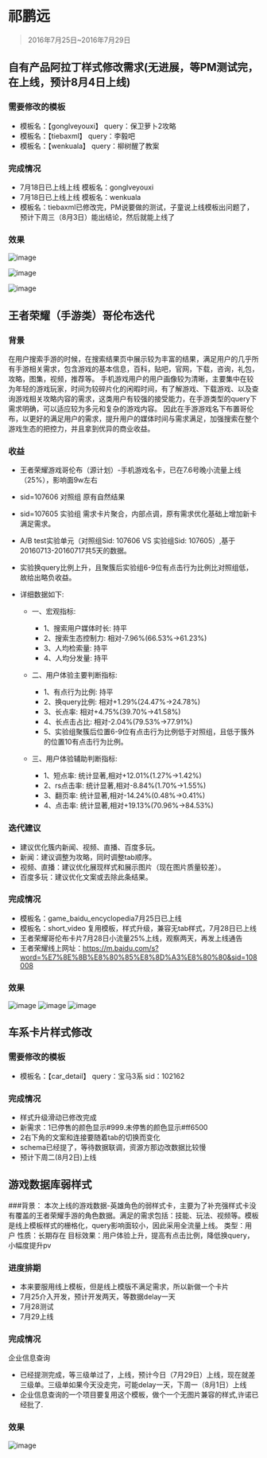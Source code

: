 # 祁鹏远

> 2016年7月25日~2016年7月29日

## 自有产品阿拉丁样式修改需求(无进展，等PM测试完，在上线，预计8月4日上线)

### 需要修改的模板
* <span>模板名：【gonglveyouxi】 query：保卫萝卜2攻略</span>
* <span>模板名：【tiebaxml】     query：李毅吧</span>
* <span>模板名：【wenkuala】     query：柳树醒了教案</span>

### 完成情况
* <span>7月18日已上线上线 模板名：gonglveyouxi</span>
* <span>7月18日已上线上线 模板名：wenkuala</span>
* <span>模板名：tiebaxml已修改完，PM说要做的测试，子童说上线模板出问题了，预计下周三（8月3日）能出结论，然后就能上线了</span>

### 效果

![image](http://gitlab.baidu.com/psfe/ala-weeklyreport/uploads/083820522517061f9a900f3be4cfec25/image.png)


![image](http://gitlab.baidu.com/psfe/ala-weeklyreport/uploads/650eb556adecb6c04d761e80698a4080/image.png)


![image](http://gitlab.baidu.com/psfe/ala-weeklyreport/uploads/896cae902028e58f2995d8e94788a41a/image.png)


## 王者荣耀（手游类）哥伦布迭代

### 背景

在用户搜索手游的时候，在搜索结果页中展示较为丰富的结果，满足用户的几乎所有手游相关需求，包含游戏的基本信息，百科，贴吧，官网，下载，咨询，礼包，攻略，图集，视频，推荐等。 手机游戏用户的用户画像较为清晰，主要集中在较为年轻的游戏玩家，时间为较碎片化的闲暇时间，有了解游戏、下载游戏、以及查询游戏相关攻略内容的需求，这类用户有较强的接受能力，在手游类型的query下需求明确，可以适应较为多元和复杂的游戏内容。 因此在手游游戏名下布置哥伦布，以更好的满足用户的需求，提升用户的媒体时间与需求满足，加强搜索在整个游戏生态的把控力，并且拿到优异的商业收益。

### 收益
* <span>王者荣耀游戏哥伦布（源计划）-手机游戏名卡，已在7.6号晚小流量上线（25%），影响面9w左右</span>
* <span>sid=107606  对照组  原有自然结果</span>
* <span>sid=107605  实验组  需求卡片聚合，内部点调，原有需求优化基础上增加新卡满足需求。</span>

* <span>A/B test实验单元（对照组Sid: 107606 VS 实验组Sid: 107605）,基于20160713-20160717共5天的数据。</span>
* <span>实验换query比例上升，且聚簇后实验组6-9位有点击行为比例比对照组低，故给出略负收益。</span>
* <span>详细数据如下:</span>
    - 一、宏观指标:
        - 1、搜索用户媒体时长: 持平
        - 2、搜索生态控制力: 相对-7.96%(66.53%->61.23%)
        - 3、人均检索量: 持平
        - 4、人均分发量: 持平

    - 二、用户体验主要判断指标:
        - 1、有点行为比例: 持平
        - 2、换query比例: 相对+1.29%(24.47%->24.78%)
        - 3、长点率: 相对+4.75%(39.70%->41.58%)
        - 4、长点击占比: 相对-2.04%(79.53%->77.91%)
        - 5、实验组聚簇后位置6-9位有点击行为比例低于对照组，且低于簇外的位置10有点击行为比例。

    - 三、用户体验辅助判断指标:
        - 1、短点率: 统计显著,相对+12.01%(1.27%->1.42%)
        - 2、rs点击率: 统计显著,相对-8.84%(1.70%->1.55%)
        - 3、翻页率: 统计显著,相对-14.24%(0.48%->0.41%)
        - 4、点击率: 统计显著,相对+19.13%(70.96%->84.53%)

### 迭代建议
* <span>建议优化簇内新闻、视频、直播、百度多玩。</span>
* <span>新闻：建议调整为攻略，同时调整tab顺序。</span>
* <span>视频、直播：建议优化展现样式和展示图片（现在图片质量较差）。</span>
* <span>百度多玩：建议优化文案或去除此条结果。</span>

### 完成情况
* <span>模板名：game_baidu_encyclopedia7月25日已上线</span>
* <span>模板名：short_video 复用模板，样式升级，兼容无tab样式，7月28日已上线</span>
* <span>王者荣耀哥伦布卡片7月28日小流量25%上线，观察两天，再发上线通告</span>
* <span>王者荣耀线上网址：https://m.baidu.com/s?word=%E7%8E%8B%E8%80%85%E8%8D%A3%E8%80%80&sid=108008</span>

### 效果

![image](http://gitlab.baidu.com/psfe/ala-weeklyreport/uploads/b9257d35bd49b4beba61eb71aab4e0e9/image.png)
![image](http://gitlab.baidu.com/psfe/ala-weeklyreport/uploads/0bbd8368f695bef5a5523ccec7c3d8e8/image.png)
![image](http://gitlab.baidu.com/psfe/ala-weeklyreport/uploads/6817dc5deb352d5ca1819314b8ef7d66/image.png)



## 车系卡片样式修改

### 需要修改的模板
* <span>模板名：【car_detail】 query：宝马3系 sid：102162</span>


### 完成情况
* <span>样式升级滑动已修改完成</span>
* <span>新需求：1已停售的颜色显示#999.未停售的颜色显示#ff6500</span>
* <span>2右下角的文案和连接要随着tab的切换而变化</span>
* <span>schema已经提了，等待数据联调，资源方那边改数据比较慢</span>
* <span>预计下周二(8月2日)上线</span>


## 游戏数据库弱样式

###背景：
本次上线的游戏数据-英雄角色的弱样式卡，主要为了补充强样式卡没有覆盖的王者荣耀手游的角色数据。满足的需求包括：技能、玩法、视频等。模板是线上模板样式的栅格化，query影响面较小，因此采用全流量上线。
类型：用户
性质：长期存在
目标效果：用户体验上升，提高有点击比例，降低换query，小幅度提升pv


### 进度排期
* <span>本来要服用线上模板，但是线上模版不满足需求，所以新做一个卡片</span>
* <span>7月25介入开发，预计开发两天，等数据delay一天</span>
* <span>7月28测试</span>
* <span>7月29上线</span>


### 完成情况
企业信息查询
* <span>已经提测完成，等三级单过了，上线，预计今日（7月29日）上线，现在就差三级单。三级单如果今天没走完，可能delay一天，下周一（8月1日）上线</span>
* <span>企业信息查询的一个项目要复用这个模板，做个一个无图片兼容的样式,许诺已经批了.</span>


### 效果
![image](http://gitlab.baidu.com/psfe/ala-weeklyreport/uploads/beb1708f2242a64ee267a79fb9f89468/image.png)